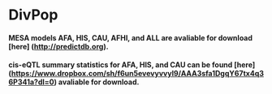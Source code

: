 # DivPop
#### MESA models AFA, HIS, CAU, AFHI, and ALL are avaliable for download [here] (http://predictdb.org).
#### cis-eQTL summary statistics for AFA, HIS, and CAU can be found [here] (https://www.dropbox.com/sh/f6un5evevyvvyl9/AAA3sfa1DgqY67tx4q36P341a?dl=0) avaliable for download.

